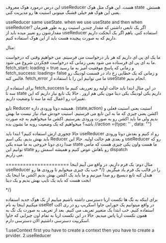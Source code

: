 این درس درمورد هوک معروف useReducer 
هست.
این هوک مثل هوک 
state هستش.
یعنی این هوک هم خیلی قشنگ میتونی استیت ها رو مدیریت کنی.

useReducer same useState.
when we use useState and then when useReducer?
اگر یک تابعی داشتی که مقدار چندین استیت رو به طور همزمان مقدارشون رو تغییر میده باید از 
useReducer
استفاده کنی.
یاهم اگر یک آبجکت داریم داریم که به صورت پیچیده هست باید از این هوک استفاده کنیم.

مثال:

ما یک ای پی ای داریم که هر بار درخواست می فرسیتم.
می خواهیم وقتی که درخواست ما به ای پی ای فرستاده می شود یعنی زمانی که درخواست فچکردن شروع می شود.
fetch_start: loading = true
و زمانی که پاسخ موفقیت آمیز به ما رسید
fetch_success: loading= false
و زمانی که یک خطایی رخ داد در قسمت لودینگ رو فالس کنه.
fetch_error
ما می توانیم این را با استفاده از 
useState
انجام بدیم.

برای استفاده از 
fetch_success
در این مثال ابتدا باید حالت اولیه رو تعرریف کنیم
ما سه تا state
داریم
یکی لودینگ یکی دیتا مون یکی هم ارور
.
حالا یک تابع نیاز داریم که این تغییرات رو اعمال کنه
 ما سه تا وضعیت داریم.

 تابع 
 Reducer
همیشه دوتا ورودی داره.
(state,action)
استیت یعنی استیت فعلی
و اکشن یعنی چیزی که ما به این تابع می فرستیم.
استیت خودش میاد نیاز نیست ما بهش بدیم ولی ما باید اکشن رو به صورت ورودی بفرستیم.
اکشن ما میخواهیم به چه صورت باشه؟
میخواهیم که یک وضعیت روبه ما نشون بده 
//action ={type: '' , data: ""}

حالا چجوری ازش استفاده کنیم؟
ابتدا باید 
useReducer
رو اد کنیم و بعدش 
دوتا ورودی باید بهش بدیم.
یکی اسم 
Reducer
و بعدی هم حالت اولیه.
حالا این 
useReducer
رو که صدا زدی دوتا خروجی به ما میده یکی 
state 
ما هست
واون یکی چیزی هست که مامی توانیم 
این state
رو باهاش عوض کنیم و همیشه اسمش رو 
dispatch  
می زاریم.


======================
مثال دوم:
یک فرم داریم، در واقع می آییم اینجا 
useReducer
را در قالب یک فرم یاد میگریم.
    {/*
    خب یک چیزی میخوایم تا ورودی ها رو هندل کنه 
    تابع دیسپچ رو صدا میزنیم و ما باید یک اکشن بهش بدیم 
    اکشن ما اینجا یک ابجت هست که باید یک تایپ بهش بدیم و 
    یک دیتا
      
  */}

برای اینکه به تگ ها تکست اریا دسترسی داشته باشیم میاییم از یک هوک جدید استفاده میکنیم اینجا به نام
useRef
در واقع میتوانیم یک جورایی جاوا اسکریپ رو در ری اکت استفاده کنیم.
خب
ابتدا یک متغییر تعریف می کنیم.
بعد از تعریف به صورت یک تگ به همون تکست اریا پاس میدیم.
حالا در این تکست اریا به تمام اون چیزایی که جاوا اسکریپت دسترسی داشتیم الان دسترسی دارم.


1.useContext
first you have to create a context then you have to create a prvider.
2.useReducer
